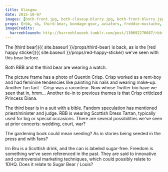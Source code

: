 ```yaml
---
title: Glasgow
date: 2015-10-07
images: [both-front.jpg, both-closeup-blurry.jpg, both-front-blurry.jpg, both-front-further-away.jpg, third-bear.jpg, stickers.jpg, quentin-crisp-closeup.jpg]
props: [rbb, sb, third-bear, bondage-gear, aviators, freddie-mustache, black-teddie-mercury-hat, green-happy-sticker, blue-tongue-sticker, watch, pipe, red-happy-sticker, studded-black-choker, suit, scottish-dress-tartan, bible, book, gardening, picture-frame, quentin-crisp, irn-bru]
imageCredits:
  harreehloueeh: http://harreehloueeh.tumblr.com/post/130692276687/rbb-tonight-omg-credit-if-you-use-it-thanks
---
```

The [third bear]({{ site.baseurl }}/props/third-bear) is back, as is the [red happy sticker]({{ site.baseurl }}/props/red-happy-sticker) we've seen with this bear before.

Both RBB and the third bear are wearing a watch.

The picture frame has a photo of Quentin Crisp. Crisp worked as a rent-boy and had feminine tendencies like painting his nails and wearing make-up. Another fun fact - Crisp was a raconteur. Now whose Twitter bio have we seen that in, hmm... Another tie-in to previous themes is that Crisp criticized Princess Diana.

The third bear is in a suit with a bible. Fandom speculation has mentioned priest/minister and judge. RBB is wearing Scottish Dress Tartan, typically used for big or special occasions. There are several possibilities we've seen at prior concerts: wedding, court, war?

The gardening book could mean seeding? As in stories being seeded in the press and with fans?

Irn Bru is a Scottish drink, and the can is labeled sugar-free. Freedom is something we've seen referenced in the past. They are said to innovative and controversial marketing techniques, which could possibly relate to 1DHQ. Does it relate to Sugar Bear / Louis?
